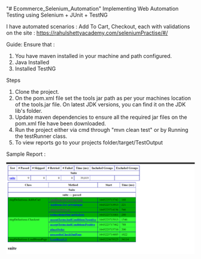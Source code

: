 "# Ecommerce_Selenium_Automation" 
 Implementing Web Automation Testing using Selenium + JUnit + TestNG

I have automated scenarios : Add To Cart, Checkout, each with validations on the site : https://rahulshettyacademy.com/seleniumPractise/#/

Guide: Ensure that : 
1. You have maven installed in your machine and path configured.
2. Java Installed
3. Installed TestNG

Steps

1. Clone the project.
2. On the pom.xml file set the tools jar path as per your machines location of the tools.jar file. On latest JDK versions, you can find it on the JDK lib's folder.
3. Update maven dependencies to ensure all the required jar files on the pom.xml file have been downloaded.
4. Run the project either via cmd through "mvn clean test" or by Running the testRunner class.
5. To view reports go to your projects folder/target/TestOutput

Sample Report :

![Alt text](/Screenshot_1.png?raw=true "Sample Report")

